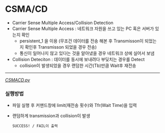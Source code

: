 # CSMA/CD
* Carrier Sense Multiple Access/Collision Detection
*  Carrier Sense  Multiple Access : 네트워크 자원을 쓰고 있는 PC 혹은 서버가 있는지 확인 
    - persistent_1 을 이용 (무조건 데이터를 전송 해본 후 Transmisson이 되었는지 확인후 Transmisson 되었을 경우 전송)
    - 통신이 일어나지 않고 있다는 것을 알아냈을 경우 네트워크 상에 실어서 보냄
  *  Collision Deteciton : 데이터를 동시에 보내려다 부딪치는 경우를 Detect
      - collision이 발생되었을 경우 랜덤한 시간(Tb)만큼 Wait후 재전송
  ---

[*CSMACD.py*](https://github.com/yannJu/ComputerNetwork/blob/master/CSMACD/CSMACD.py)
###  **실행방법**
- 파일 실행 후 커맨드창에 limit(재전송 횟수)와 Tfr(Wait Time)을 입력
- 랜덤하게 transmission과 collision이 발생

    `SUCCESS! / FAIL이 출력`